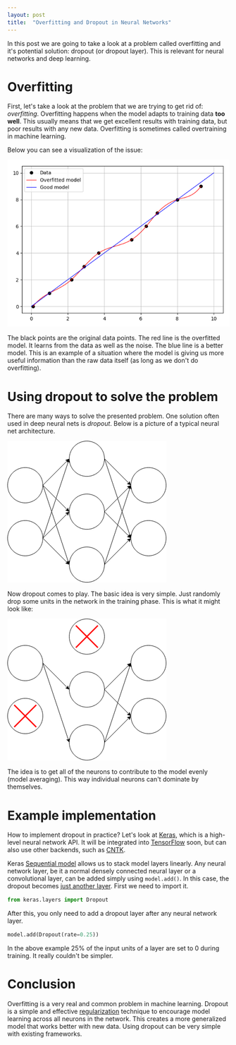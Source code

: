 ```yaml
---
layout: post
title:  "Overfitting and Dropout in Neural Networks"
---
```


In this post we are going to take a look at a problem called overfitting
and it's potential solution: dropout (or dropout layer). This is relevant for
neural networks and deep learning.

# Overfitting

First, let's take a look at the problem that we are trying to get rid of:
*overfitting*. Overfitting happens when the model adapts to training data
**too well**. This usually means that we get excellent results with training
data, but poor results with any new data. Overfitting is sometimes called
overtraining in machine learning.

Below you can see a visualization of the issue:

![Overfitting][fig_overfitting]

The black points are the original data points. The red line is the overfitted
model. It learns from the data as well as the noise. The blue line is a better
model. This is an example of a situation where the model is giving us more
useful information than the raw data itself (as long as we don't do
overfitting).

# Using dropout to solve the problem

There are many ways to solve the presented problem. One solution often used
in deep neural nets is *dropout*. Below is a picture of a typical neural net
architecture.

![Neural net][fig_nnet]

Now dropout comes to play. The basic idea is very simple. Just randomly
drop some units in the network in the training phase. This is what it might
look like:

![Neural net with dropout][fig_nnet_dropout]

The idea is to get all of the neurons to contribute to the model evenly (model
averaging). This way individual neurons can't dominate by themselves.

# Example implementation

How to implement dropout in practice? Let's look at [Keras][keras], which is
a high-level neural network API. It will be integrated into [TensorFlow][tf]
soon, but can also use other backends, such as [CNTK][cntk].

Keras [Sequential model][keras_seq] allows us to stack model layers linearly.
Any neural network layer, be it a normal densely connected neural layer or
a convolutional layer, can be added simply using `model.add()`. In this case,
the dropout becomes [just another layer][keras_dropout]. First we need to
import it.

```python
from keras.layers import Dropout
```

After this, you only need to add a dropout layer after any neural network
layer.

```python
model.add(Dropout(rate=0.25))
```

In the above example 25% of the input units of a layer are set to 0 during
training. It really couldn't be simpler.

# Conclusion

Overfitting is a very real and common problem in machine learning. Dropout
is a simple and effective [regularization][reg] technique to encourage
model learning across all neurons in the network. This creates a more
generalized model that works better with new data. Using dropout can be very
simple with existing frameworks.

[fig_overfitting]: /assets/dropout/overfitting.png
[fig_nnet]: /assets/dropout/nnet_no_dropout.png
[fig_nnet_dropout]: /assets/dropout/nnet_dropout.png

[keras]: https://keras.io/
[tf]: https://www.tensorflow.org/
[cntk]: https://www.microsoft.com/en-us/cognitive-toolkit/
[keras_seq]: https://keras.io/models/sequential/
[keras_dropout]: https://keras.io/layers/core/#dropout
[reg]: https://en.wikipedia.org/wiki/Regularization_(mathematics)
